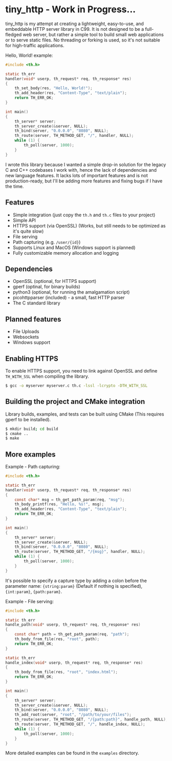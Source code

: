 # tiny_http - Work in Progress...
tiny_http is my attempt at creating a lightweight, easy-to-use, and embeddable HTTP server library in C99.
It is not designed to be a full-fledged web server, but rather a simple tool to build small web applications or to serve static files. No threading or forking is used, so it's not suitable for high-traffic applications.

Hello, World! example:
```c
#include <th.h>

static th_err
handler(void* userp, th_request* req, th_response* res)
{
    th_set_body(res, "Hello, World!");
    th_add_header(res, "Content-Type", "text/plain");
    return TH_ERR_OK;
}

int main()
{
    th_server* server;
    th_server_create(&server, NULL);
    th_bind(server, "0.0.0.0", "8080", NULL);
    th_route(server, TH_METHOD_GET, "/", handler, NULL);
    while (1) {
        th_poll(server, 1000);
    }
}
```

I wrote this library because I wanted a simple drop-in solution for the legacy C and C++ codebases I work with, hence the lack of dependencies and new language features. It lacks lots of important features and is not production-ready,
but I'll be adding more features and fixing bugs if I have the time.

## Features

- Simple integration (just copy the `th.h` and `th.c` files to your project)
- Simple API
- HTTPS support (via OpenSSL) (Works, but still needs to be optimized as it's quite slow)
- File serving
- Path capturing (e.g. `/user/{id}`)
- Supports Linux and MacOS (Windows support is planned)
- Fully customizable memory allocation and logging

## Dependencies
- OpenSSL (optional, for HTTPS support)
- gperf (optinal, for binary builds)
- python3 (optional, for running the amalgamation script)
- picohttpparser (included) - a small, fast HTTP parser
- The C standard library

## Planned features

- File Uploads
- Websockets
- Windows support

## Enabling HTTPS

To enable HTTPS support, you need to link against OpenSSL and define `TH_WITH_SSL` when compiling the library.
```sh
$ gcc -o myserver myserver.c th.c -lssl -lcrypto -DTH_WITH_SSL
```

## Building the project and CMake integration

Library builds, examples, and tests can be built using CMake (This requires gperf to be installed).
```sh
$ mkdir build; cd build
$ cmake ..
$ make
```

## More examples

Example - Path capturing:
```c
#include <th.h>

static th_err
handler(void* userp, th_request* req, th_response* res)
{
    const char* msg = th_get_path_param(req, "msg");
    th_body_printf(res, "Hello, %s!", msg);
    th_add_header(res, "Content-Type", "text/plain");
    return TH_ERR_OK;
}

int main()
{
    th_server* server;
    th_server_create(&server, NULL);
    th_bind(server, "0.0.0.0", "8080", NULL);
    th_route(server, TH_METHOD_GET, "/{msg}", handler, NULL);
    while (1) {
        th_poll(server, 1000);
    }
}
```
It's possible to specify a capture type by adding a colon before the parameter name: `{string:param}` (Default if nothing is specified), `{int:param}`, `{path:param}`.

Example - File serving:
```c
#include <th.h>

static th_err
handle_path(void* userp, th_request* req, th_response* res)
{
    const char* path = th_get_path_param(req, "path");
    th_body_from_file(res, "root", path);
    return TH_ERR_OK;
}

static th_err
handle_index(void* userp, th_request* req, th_response* res)
{
    th_body_from_file(res, "root", "index.html");
    return TH_ERR_OK;
}

int main()
{
    th_server* server;
    th_server_create(&server, NULL);
    th_bind(server, "0.0.0.0", "8080", NULL);
    th_add_root(server, "root", "/path/to/your/files");
    th_route(server, TH_METHOD_GET, "/{path:path}", handle_path, NULL);
    th_route(server, TH_METHOD_GET, "/", handle_index, NULL);
    while (1) {
        th_poll(server, 1000);
    }
}
```

More detailed examples can be found in the `examples` directory.
